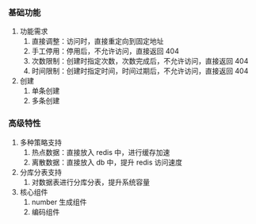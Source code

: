 ### 基础功能
1. 功能需求
   1. 直接调整：访问时，直接重定向到固定地址
   2. 手工停用：停用后，不允许访问，直接返回 404
   3. 次数限制：创建时指定次数，次数完成后，不允许访问，直接返回 404
   4. 时间限制：创建时指定时间，时间过期后，不允许访问，直接返回 404
2. 创建
   1. 单条创建
   2. 多条创建

### 高级特性
1. 多种策略支持
   1. 热点数据：直接放入 redis 中，进行缓存加速
   2. 离散数据：直接放入 db 中，提升 redis 访问速度
2. 分库分表支持
   1. 对数据表进行分库分表，提升系统容量
3. 核心组件
   1. number 生成组件
   2. 编码组件